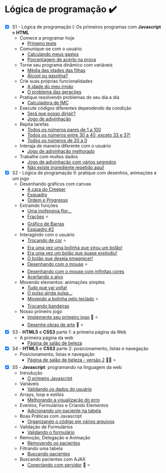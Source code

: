 # Lógica de programação :heavy_check_mark:

- [x] S1 - Lógica de programação I: Os primeiros programas com **Javascript** e **HTML**
  - Comece a programar hoje
    - [Primeiro teste](https://elizabethvelozo.github.io/formacao-fullstack-oracle-one/logica-de-programacao/1-logica-de-programacao-i/1-comece-a-programar-hoje/ex01-primeiro-teste/index.html)
  - Comunique-se com o usuário
    - [Calculando meus gastos](https://elizabethvelozo.github.io/formacao-fullstack-oracle-one/logica-de-programacao/1-logica-de-programacao-i/2-comunique-se-com-o-usuario/ex01-calculando-meu-gasto/index.html)
    - [Porcentagem de acerto na prova](https://elizabethvelozo.github.io/formacao-fullstack-oracle-one/logica-de-programacao/1-logica-de-programacao-i/2-comunique-se-com-o-usuario/ex02-porcentagem-de-acerto-na-prova/)
  - Torne seu programa dinâmico com variáveis
    - [Média das idades das filhas](https://elizabethvelozo.github.io/formacao-fullstack-oracle-one/logica-de-programacao/1-logica-de-programacao-i/3-torne-seu-programa-dinamico-com-variaveis/ex01-media-idades-das-filhas/index.html)
    - [Álcool ou gasolina?](https://elizabethvelozo.github.io/formacao-fullstack-oracle-one/logica-de-programacao/1-logica-de-programacao-i/3-torne-seu-programa-dinamico-com-variaveis/ex02-alcool-ou-gasolina/index.html)
  - Crie suas próprias funcionalidades
    - [A idade do meu irmão](https://elizabethvelozo.github.io/formacao-fullstack-oracle-one/logica-de-programacao/1-logica-de-programacao-i/4-crie-suas-proprias-funcionalidades/ex01-idade-meu-irmao/index.html)
    - [O problema das gerações](https://elizabethvelozo.github.io/formacao-fullstack-oracle-one/logica-de-programacao/1-logica-de-programacao-i/4-crie-suas-proprias-funcionalidades/ex02-problema-geracoes/index.html)
  - Pratique resolvendo problemas do seu dia a dia
    - [Calculadora de IMC](https://elizabethvelozo.github.io/formacao-fullstack-oracle-one/logica-de-programacao/1-logica-de-programacao-i/5-pratique-resolvendo-problemas-do-seu-cotidiano/ex01-imc/index.html)
  - Execute códigos diferentes dependendo da condição
    - [Será que posso dirigir?](https://elizabethvelozo.github.io/formacao-fullstack-oracle-one/logica-de-programacao/1-logica-de-programacao-i/6-execute-codigos-diferentes-dependendo-da-condicao/ex01-posso-dirigir/index.html)
    - [Jogo de adivinhação](https://elizabethvelozo.github.io/formacao-fullstack-oracle-one/logica-de-programacao/1-logica-de-programacao-i/6-execute-codigos-diferentes-dependendo-da-condicao/ex02-jogo-adivinhacao/index.html)
  - Repita tarefas
    - [Todos os números pares de 1 a 100](https://elizabethvelozo.github.io/formacao-fullstack-oracle-one/logica-de-programacao/1-logica-de-programacao-i/7-repita-tarefas/ex01-numeros-pares-1-100/index.html)
    - [Todos os números entre 30 a 40, exceto 33 e 37!](https://elizabethvelozo.github.io/formacao-fullstack-oracle-one/logica-de-programacao/1-logica-de-programacao-i/7-repita-tarefas/ex02-numeros-30-40-exceto-33-37/index.html)
    - [Todos os números de 20 a 0](https://elizabethvelozo.github.io/formacao-fullstack-oracle-one/logica-de-programacao/1-logica-de-programacao-i/7-repita-tarefas/ex03-numeros-20-0/index.html)
  - Interaja de maneira diferente com o usuário
    - [Jogo de adivinhação melhorado](https://elizabethvelozo.github.io/formacao-fullstack-oracle-one/logica-de-programacao/1-logica-de-programacao-i/8-interaja-de-maneira-diferente-com-o-usuario/ex01-jogo-de-adivinhacao-melhorado/index.html)
  - Trabalhe com muitos dados
    - [Jogo de adivinhação com vários segredos](https://elizabethvelozo.github.io/formacao-fullstack-oracle-one/logica-de-programacao/1-logica-de-programacao-i/9-trabalhe-com-muitos-dados/ex01-jogo-adivinhacao-varios-segredos/index.html)
    - [Não existe ingrediente repetido aqui!](https://elizabethvelozo.github.io/formacao-fullstack-oracle-one/logica-de-programacao/1-logica-de-programacao-i/9-trabalhe-com-muitos-dados/ex02-nao-existe-ingrediente-repetido/index.html)
- [x] S2 - Lógica de programação II: pratique com desenhos, animações e um jogo
  - Desenhando gráficos com canvas
    - [A cara do Creeper](https://elizabethvelozo.github.io/formacao-fullstack-oracle-one/logica-de-programacao/2-logica-de-programacao-ii/10-desenhando-graficos-com-canvas/ex01-cara-creeper/index.html)
    - [Esquadro](https://elizabethvelozo.github.io/formacao-fullstack-oracle-one/logica-de-programacao/2-logica-de-programacao-ii/10-desenhando-graficos-com-canvas/ex02-esquadro/index.html)
    - [Ordem e Progresso](https://elizabethvelozo.github.io/formacao-fullstack-oracle-one/logica-de-programacao/2-logica-de-programacao-ii/10-desenhando-graficos-com-canvas/ex03-ordem-progresso/index.html)
  - Extraindo funções
    - [Uma inofensiva flor...](https://elizabethvelozo.github.io/formacao-fullstack-oracle-one/logica-de-programacao/2-logica-de-programacao-ii/11-extraindo-funcoes/ex01-inofensiva-flor/index.html)
    - [Frações](https://elizabethvelozo.github.io/formacao-fullstack-oracle-one/logica-de-programacao/2-logica-de-programacao-ii/11-extraindo-funcoes/ex02-fracoes/index.html) :star:
    - [Gráfico de Barras](https://elizabethvelozo.github.io/formacao-fullstack-oracle-one/logica-de-programacao/2-logica-de-programacao-ii/11-extraindo-funcoes/ex03-grafico-barras/index.html)
    - [Esquadro #2](https://elizabethvelozo.github.io/formacao-fullstack-oracle-one/logica-de-programacao/2-logica-de-programacao-ii/11-extraindo-funcoes/ex04-esquadro-2/index.html)
  - Interagindo com o usuário
    - [Trocando de cor](https://elizabethvelozo.github.io/formacao-fullstack-oracle-one/logica-de-programacao/2-logica-de-programacao-ii/12-interagindo-com-o-usuario/ex01-trocando-cor/index.html) :star:
    - [Era uma vez uma bolinha que virou um bolão!](https://elizabethvelozo.github.io/formacao-fullstack-oracle-one/logica-de-programacao/2-logica-de-programacao-ii/12-interagindo-com-o-usuario/ex02-bolinha-virou-bolao/index.html)
    - [Era uma vez um bolão que quase explodiu!](https://elizabethvelozo.github.io/formacao-fullstack-oracle-one/logica-de-programacao/2-logica-de-programacao-ii/12-interagindo-com-o-usuario/ex03-bolao-quase-explodiu/index.html)
    - [O bolão que deseja emagrecer!](https://elizabethvelozo.github.io/formacao-fullstack-oracle-one/logica-de-programacao/2-logica-de-programacao-ii/12-interagindo-com-o-usuario/ex04-bolao-deseja-emagrecer/index.html)
    - [Desenhando com o mouse](https://elizabethvelozo.github.io/formacao-fullstack-oracle-one/logica-de-programacao/2-logica-de-programacao-ii/12-interagindo-com-o-usuario/ex05-desenhando-com-mouse/index.html) :star:
    - [Desenhando com o mouse com infinitas cores](https://elizabethvelozo.github.io/formacao-fullstack-oracle-one/logica-de-programacao/2-logica-de-programacao-ii/12-interagindo-com-o-usuario/ex06-desenhando-com-infinitas-cores/index.html)
    - [Acertando o alvo](https://elizabethvelozo.github.io/formacao-fullstack-oracle-one/logica-de-programacao/2-logica-de-programacao-ii/12-interagindo-com-o-usuario/ex07-acertando-alvo/index.html)
  - Movendo elementos: animações simples
    - [Tudo que vai volta!](https://elizabethvelozo.github.io/formacao-fullstack-oracle-one/logica-de-programacao/2-logica-de-programacao-ii/13-movendo-elementos-animacoes-simples/ex01-tudo-que-vai-volta/index.html)
    - [O pulso ainda pulsa...](https://elizabethvelozo.github.io/formacao-fullstack-oracle-one/logica-de-programacao/2-logica-de-programacao-ii/13-movendo-elementos-animacoes-simples/ex02-pulso-ainda-pulsa/index.html)
    - [Movendo a bolinha pelo teclado](https://elizabethvelozo.github.io/formacao-fullstack-oracle-one/logica-de-programacao/2-logica-de-programacao-ii/13-movendo-elementos-animacoes-simples/ex03-bolinha-pelo-teclado/index.html) :star:
    - [Trocando bandeiras](https://elizabethvelozo.github.io/formacao-fullstack-oracle-one/logica-de-programacao/2-logica-de-programacao-ii/13-movendo-elementos-animacoes-simples/ex04-trocando-bandeiras/index.html)
  - Nosso primeiro jogo
    - [Implemente seu primeiro jogo](https://elizabethvelozo.github.io/formacao-fullstack-oracle-one/logica-de-programacao/2-logica-de-programacao-ii/14-nosso-primeiro-jogo/ex01-implemente-primeiro-jogo/index.html) :dart: :star:
    - [Desenhe obras de arte](https://elizabethvelozo.github.io/formacao-fullstack-oracle-one/logica-de-programacao/2-logica-de-programacao-ii/14-nosso-primeiro-jogo/ex02-desenhe-obras-arte/index.html) :art: :star:
- [x] S3 - **HTML5** e **CSS3** parte 1: a primeira página da Web
  - A primeira página da web
    - [Página de salão de beleza](https://elizabethvelozo.github.io/formacao-fullstack-oracle-one/logica-de-programacao/3-html5-e-css3-parte-i/ex01-pagina-salao-de-beleza/index.html)
- [x] S4 - **HTML5** e **CSS3** parte 2: posicionamento, listas e navegação
  - Posicionamento, listas e navegação
    - [Página de salão de beleza - versão 2](https://elizabethvelozo.github.io/formacao-fullstack-oracle-one/logica-de-programacao/4-html5-e-css3-parte-ii/ex01-pagina-salao-de-beleza/index.html) :haircut_woman: :star:
- [x] S5 - **Javascript**: programando na linguagem da web
  - Introdução
    - [O primeiro Javascript](https://elizabethvelozo.github.io/formacao-fullstack-oracle-one/logica-de-programacao/5-javascript/1-introducao/ex01-primeiro-javascript/index.html)
  - Variáveis
    - [Validando os dados do usuário](https://elizabethvelozo.github.io/formacao-fullstack-oracle-one/logica-de-programacao/5-javascript/2-variaveis-e-operadores/ex01-validando-dados-usuario/index.html)
  - Arrays, loop e estilos
    - [Melhorando a visualização do erro](https://elizabethvelozo.github.io/formacao-fullstack-oracle-one/logica-de-programacao/5-javascript/3-arrays-loop-estilos/ex01-melhorando-visualizacao-erro/index.html)
  - Eventos, Formulários e Criando Elementos
    - [Adicionando um paciente na tabela](https://elizabethvelozo.github.io/formacao-fullstack-oracle-one/logica-de-programacao/5-javascript/4-eventos-formularios-criando-elementos/ex01-adicionando-paciente-tabela/index.html)
  - Boas Práticas com Javascript
    - [Organizando o código em vários arquivos](https://elizabethvelozo.github.io/formacao-fullstack-oracle-one/logica-de-programacao/5-javascript/5-boas-praticas-javascript/ex01-organizando-codigo-arquivos/index.html)
  - Validação de Formulários
    - [Validando o formulário](https://elizabethvelozo.github.io/formacao-fullstack-oracle-one/logica-de-programacao/5-javascript/6-validacao-formularios/ex01-validando-formulario/index.html)
  - Remoção, Delegação e Animação
    - [Removendo os pacientes](https://elizabethvelozo.github.io/formacao-fullstack-oracle-one/logica-de-programacao/5-javascript/7-remocao-delegacao-animacao/ex01-removendo-pacientes/index.html)
  - Filtrando uma tabela
    - [Buscando pacientes](https://elizabethvelozo.github.io/formacao-fullstack-oracle-one/logica-de-programacao/5-javascript/8-filtrando-tabela/ex01-buscando-pacientes/index.html)
  - Buscando pacientes com AJAX
    - [Conectando com servidor](https://elizabethvelozo.github.io/formacao-fullstack-oracle-one/logica-de-programacao/5-javascript/9-buscando-pacientes-ajax/ex01-conectando-servidor/index.html) :green_apple: :star: